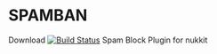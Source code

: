 # SPAMBAN

Download [![Build Status](http://jenkins.haniokasai.com/buildStatus/icon?job=SPAMBAN-Nukkit)](http://jenkins.haniokasai.com/job/SPAMBAN-Nukkit/ "Jenkins ")
Spam Block Plugin for nukkit
